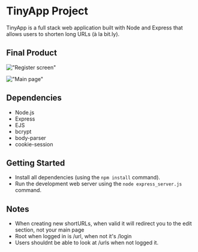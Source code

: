# TinyApp Project

TinyApp is a full stack web application built with Node and Express that allows users to shorten long URLs (à la bit.ly).

## Final Product

!["Register screen"](https://user-images.githubusercontent.com/38844101/145905811-8825d76a-fe69-4a2c-b3f8-7edc7741fbbe.png)   

!["Main page"](https://user-images.githubusercontent.com/38844101/145905940-94ce1f25-2ac9-4e43-b65e-fa7333db9b66.png)

## Dependencies

- Node.js
- Express
- EJS
- bcrypt
- body-parser
- cookie-session

## Getting Started

- Install all dependencies (using the `npm install` command).
- Run the development web server using the `node express_server.js` command.

## Notes

- When creating new shortURLs, when valid it will redirect you to the edit section, not your main page
- Root when logged in is /url, when not it's /login
- Users shouldnt be able to look at /urls when not logged it. 

